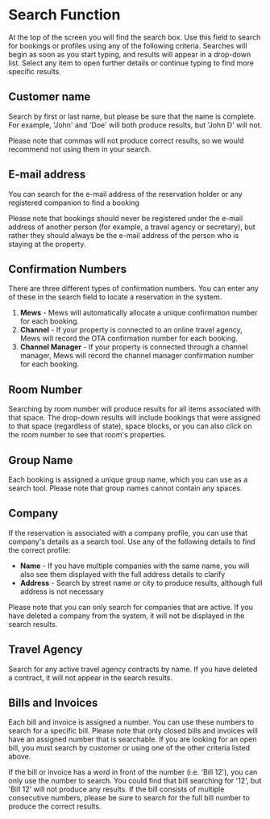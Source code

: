 # Search Function

At the top of the screen you will find the search box. Use this field to search for bookings or profiles using any of the following criteria. Searches will begin as soon as you start typing, and results will appear in a drop-down list. Select any item to open further details or continue typing to find more specific results.

## Customer name

Search by first or last name, but please be sure that the name is complete. For example, 'John' and 'Doe' will both produce results, but 'John D' will not.

Please note that commas will not produce correct results, so we would recommend not using them in your search.

## E-mail address

You can search for the e-mail address of the reservation holder or any registered companion to find a booking

Please note that bookings should never be registered under the e-mail address of another person \(for example, a travel agency or secretary\), but rather they should always be the e-mail address of the person who is staying at the property.

## Confirmation Numbers

There are three different types of confirmation numbers. You can enter any of these in the search field to locate a reservation in the system.

1. **Mews** - Mews will automatically allocate a unique confirmation number for each booking.
2. **Channel** - If your property is connected to an online travel agency, Mews will record the OTA confirmation number for each booking.
3. **Channel Manager** - If your property is connected through a channel manager, Mews will record the channel manager confirmation number for each booking.

## Room Number

Searching by room number will produce results for all items associated with that space. The drop-down results will include bookings that were assigned to that space \(regardless of state\), space blocks, or you can also click on the room number to see that room's properties.

## Group Name

Each booking is assigned a unique group name, which you can use as a search tool. Please note that group names cannot contain any spaces.

## Company

If the reservation is associated with a company profile, you can use that company's details as a search tool. Use any of the following details to find the correct profile:

* **Name** - If you have multiple companies with the same name, you will also see them displayed with the full address details to clarify
* **Address** - Search by street name or city to produce results, although full address is not necessary

Please note that you can only search for companies that are active. If you have deleted a company from the system, it will not be displayed in the search results.

## Travel Agency

Search for any active travel agency contracts by name. If you have deleted a contract, it will not appear in the search results.

## Bills and Invoices

Each bill and invoice is assigned a number. You can use these numbers to search for a specific bill. Please note that only closed bills and invoices will have an assigned number that is searchable. If you are looking for an open bill, you must search by customer or using one of the other criteria listed above.

If the bill or invoice has a word in front of the number \(i.e. 'Bill 12'\), you can only use the number to search. You could find that bill searching for '12', but 'Bill 12' will not produce any results. If the bill consists of multiple consecutive numbers, please be sure to search for the full bill number to produce the correct results.

